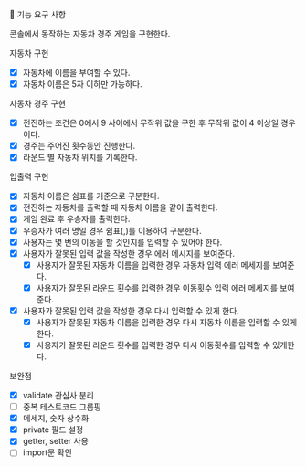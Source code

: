 🎯 기능 요구 사항

콘솔에서 동작하는 자동차 경주 게임을 구현한다.

자동차 구현

- [x] 자동차에 이름을 부여할 수 있다.
- [x] 자동차 이름은 5자 이하만 가능하다.

자동차 경주 구현

- [x] 전진하는 조건은 0에서 9 사이에서 무작위 값을 구한 후 무작위 값이 4 이상일 경우이다.
- [x] 경주는 주어진 횟수동안 진행한다.
- [x] 라운드 별 자동차 위치를 기록한다.

입출력 구현

- [x] 자동차 이름은 쉼표를 기준으로 구분한다.
- [x] 전진하는 자동차를 출력할 때 자동차 이름을 같이 출력한다.
- [x] 게임 완료 후 우승자를 출력한다.
- [x] 우승자가 여러 명일 경우 쉼표(,)를 이용하여 구분한다.
- [x] 사용자는 몇 번의 이동을 할 것인지를 입력할 수 있어야 한다.
- [x] 사용자가 잘못된 입력 값을 작성한 경우 에러 메시지를 보여준다.
  - [x] 사용자가 잘못된 자동차 이름을 입력한 경우 자동차 입력 에러 메세지를 보여준다.
  - [x] 사용자가 잘못된 라운드 횟수를 입력한 경우 이동횟수 입력 에러 메세지를 보여준다.
- [x] 사용자가 잘못된 입력 값을 작성한 경우 다시 입력할 수 있게 한다.
  - [x] 사용자가 잘못된 자동차 이름을 입력한 경우 다시 자동차 이름을 입력할 수 있게한다.
  - [x] 사용자가 잘못된 라운드 횟수를 입력한 경우 다시 이동횟수를 입력할 수 있게한다.

보완점

- [x] validate 관심사 분리
- [ ] 중복 테스트코드 그룹핑
- [x] 메세지, 숫자 상수화
- [x] private 필드 설정
- [x] getter, setter 사용
- [ ] import문 확인
